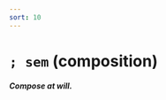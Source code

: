 ```yaml
---
sort: 10
---
```


# `; sem` (composition) 

##### Compose at will.

<list dataPreview="true" className="runes" linkToFragments="true"></list>

<kids className="runes"></kids>
